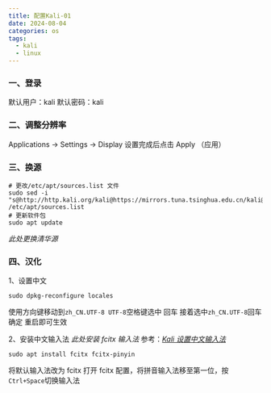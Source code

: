 ```yaml
---
title: 配置Kali-01
date: 2024-08-04
categories: os
tags:
  - kali
  - linux
---
```

### 一、登录

默认用户：kali
默认密码：kali
### 二、调整分辨率

Applications -> Settings -> Display
设置完成后点击 Apply （应用）
### 三、换源
```shell
# 更改/etc/apt/sources.list 文件
sudo sed -i "s@http://http.kali.org/kali@https://mirrors.tuna.tsinghua.edu.cn/kali@g" /etc/apt/sources.list
# 更新软件包
sudo apt update
```
*此处更换清华源*

### 四、汉化
1、设置中文
```shell
sudo dpkg-reconfigure locales
```
使用方向键移动到`zh_CN.UTF-8 UTF-8`空格键选中 回车
接着选中`zh_CN.UTF-8`回车确定
重启即可生效

2、安装中文输入法
*此处安装 fcitx 输入法*
参考：*[Kali 设置中文输入法 ](https://blog.csdn.net/weixin_43550772/article/details/139817468)*
```shell
sudo apt install fcitx fcitx-pinyin
```
将默认输入法改为 fcitx
打开 fcitx 配置，将拼音输入法移至第一位，按`Ctrl+Space`切换输入法
